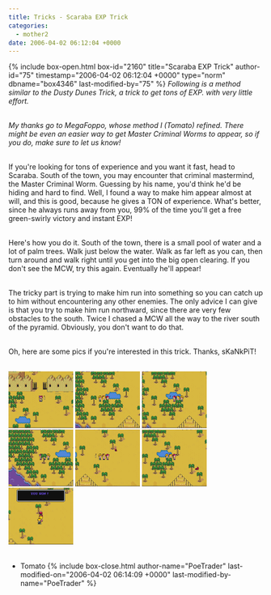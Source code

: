 ```yaml
---
title: Tricks - Scaraba EXP Trick
categories:
  - mother2
date: 2006-04-02 06:12:04 +0000
---
```

{% include box-open.html box-id="2160" title="Scaraba EXP Trick" author-id="75" timestamp="2006-04-02 06:12:04 +0000" type="norm" dbname="box4346" last-modified-by="75" %}
<i>Following is a method similar to the Dusty Dunes Trick, a trick to get tons of EXP. with very little effort.<br /><br />

My thanks go to MegaFoppo, whose method I (Tomato) refined. There might be even an easier way to get Master Criminal Worms to appear, so if you do, make sure to let us know!</i><br /><br />

If you're looking for tons of experience and you want it fast, head to Scaraba. South of the town, you may encounter that criminal mastermind, the Master Criminal Worm. Guessing by his name, you'd think he'd be hiding and hard to find. Well, I found a way to make him appear almost at will, and this is good, because he gives a TON of experience. What's better, since he always runs away from you, 99% of the time you'll get a free green-swirly victory and instant EXP!<br /><br />

Here's how you do it. South of the town, there is a small pool of water and a lot of palm trees. Walk just below the water. Walk as far left as you can, then turn around and walk right until you get into the big open clearing. If you don't see the MCW, try this again. Eventually he'll appear!<br /><br />

The tricky part is trying to make him run into something so you can catch up to him without encountering any other enemies. The only advice I can give is that you try to make him run northward, since there are very few obstacles to the south. Twice I chased a MCW all the way to the river south of the pyramid. Obviously, you don't want to do that.<br /><br />

Oh, here are some pics if you're interested in this trick. Thanks, sKaNkPiT! <br /><br />

<a href="scaraba1.gif"><img src="scaraba1.gif" width="128" height="112" border="0" /></a>
<a href="scaraba2.gif"><img src="scaraba2.gif" width="128" height="112" border="0" /></a>
<a href="scaraba3.gif"><img src="scaraba3.gif" width="128" height="112" border="0" /></a>
<a href="scaraba4.gif"><img src="scaraba4.gif" width="128" height="112" border="0" /></a>
<a href="scaraba5.gif"><img src="scaraba5.gif" width="128" height="112" border="0" /></a>
<a href="scaraba6.gif"><img src="scaraba6.gif" width="128" height="112" border="0" /></a>
<a href="scaraba7.gif"><img src="scaraba7.gif" width="128" height="112" border="0" /></a><br /><br />

- Tomato
{% include box-close.html author-name="PoeTrader" last-modified-on="2006-04-02 06:14:09 +0000" last-modified-by-name="PoeTrader" %}
